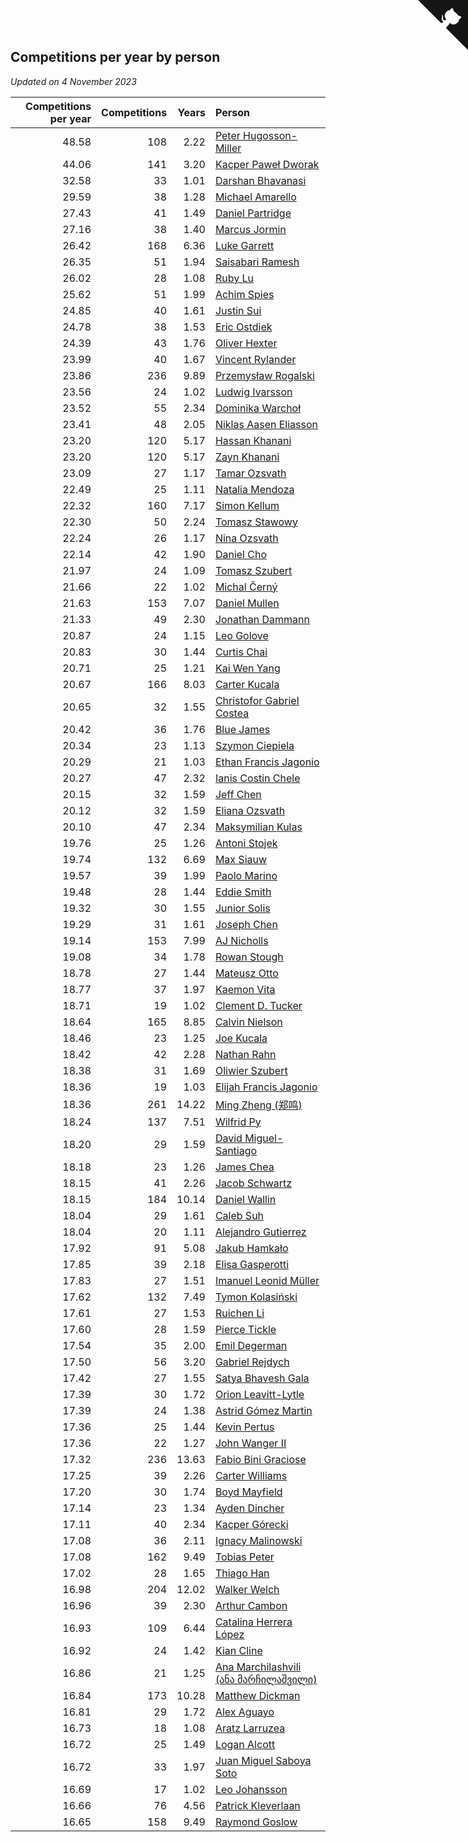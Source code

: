 ## Competitions per year by person

*Updated on  4 November 2023*

| Competitions per year | Competitions | Years | Person |
| ---: | ---: | ---: | :--- |
| 48.58 | 108 | 2.22 | [Peter Hugosson-Miller](https://www.worldcubeassociation.org/persons/2021HUGO01) |
| 44.06 | 141 | 3.20 | [Kacper Paweł Dworak](https://www.worldcubeassociation.org/persons/2020DWOR01) |
| 32.58 | 33 | 1.01 | [Darshan Bhavanasi](https://www.worldcubeassociation.org/persons/2022BHAV01) |
| 29.59 | 38 | 1.28 | [Michael Amarello](https://www.worldcubeassociation.org/persons/2022AMAR09) |
| 27.43 | 41 | 1.49 | [Daniel Partridge](https://www.worldcubeassociation.org/persons/2022PART02) |
| 27.16 | 38 | 1.40 | [Marcus Jormin](https://www.worldcubeassociation.org/persons/2022JORM01) |
| 26.42 | 168 | 6.36 | [Luke Garrett](https://www.worldcubeassociation.org/persons/2017GARR05) |
| 26.35 | 51 | 1.94 | [Saisabari Ramesh](https://www.worldcubeassociation.org/persons/2021RAME01) |
| 26.02 | 28 | 1.08 | [Ruby Lu](https://www.worldcubeassociation.org/persons/2022LURU01) |
| 25.62 | 51 | 1.99 | [Achim Spies](https://www.worldcubeassociation.org/persons/2021SPIE01) |
| 24.85 | 40 | 1.61 | [Justin Sui](https://www.worldcubeassociation.org/persons/2022SUIJ01) |
| 24.78 | 38 | 1.53 | [Eric Ostdiek](https://www.worldcubeassociation.org/persons/2022OSTD01) |
| 24.39 | 43 | 1.76 | [Oliver Hexter](https://www.worldcubeassociation.org/persons/2022HEXT01) |
| 23.99 | 40 | 1.67 | [Vincent Rylander](https://www.worldcubeassociation.org/persons/2022RYLA01) |
| 23.86 | 236 | 9.89 | [Przemysław Rogalski](https://www.worldcubeassociation.org/persons/2013ROGA02) |
| 23.56 | 24 | 1.02 | [Ludwig Ivarsson](https://www.worldcubeassociation.org/persons/2022IVAR01) |
| 23.52 | 55 | 2.34 | [Dominika Warchoł](https://www.worldcubeassociation.org/persons/2021WARC01) |
| 23.41 | 48 | 2.05 | [Niklas Aasen Eliasson](https://www.worldcubeassociation.org/persons/2021ELIA01) |
| 23.20 | 120 | 5.17 | [Hassan Khanani](https://www.worldcubeassociation.org/persons/2018KHAN26) |
| 23.20 | 120 | 5.17 | [Zayn Khanani](https://www.worldcubeassociation.org/persons/2018KHAN28) |
| 23.09 | 27 | 1.17 | [Tamar Ozsvath](https://www.worldcubeassociation.org/persons/2022OZSV04) |
| 22.49 | 25 | 1.11 | [Natalia Mendoza](https://www.worldcubeassociation.org/persons/2022MEND24) |
| 22.32 | 160 | 7.17 | [Simon Kellum](https://www.worldcubeassociation.org/persons/2016KELL12) |
| 22.30 | 50 | 2.24 | [Tomasz Stawowy](https://www.worldcubeassociation.org/persons/2021STAW01) |
| 22.24 | 26 | 1.17 | [Nina Ozsvath](https://www.worldcubeassociation.org/persons/2022OZSV03) |
| 22.14 | 42 | 1.90 | [Daniel Cho](https://www.worldcubeassociation.org/persons/2021CHOD01) |
| 21.97 | 24 | 1.09 | [Tomasz Szubert](https://www.worldcubeassociation.org/persons/2022SZUB02) |
| 21.66 | 22 | 1.02 | [Michal Černý](https://www.worldcubeassociation.org/persons/2022CERN03) |
| 21.63 | 153 | 7.07 | [Daniel Mullen](https://www.worldcubeassociation.org/persons/2016MULL04) |
| 21.33 | 49 | 2.30 | [Jonathan Dammann](https://www.worldcubeassociation.org/persons/2021DAMM01) |
| 20.87 | 24 | 1.15 | [Leo Golove](https://www.worldcubeassociation.org/persons/2022GOLO02) |
| 20.83 | 30 | 1.44 | [Curtis Chai](https://www.worldcubeassociation.org/persons/2022CHAI02) |
| 20.71 | 25 | 1.21 | [Kai Wen Yang](https://www.worldcubeassociation.org/persons/2022YANG19) |
| 20.67 | 166 | 8.03 | [Carter Kucala](https://www.worldcubeassociation.org/persons/2015KUCA01) |
| 20.65 | 32 | 1.55 | [Christofor Gabriel Costea](https://www.worldcubeassociation.org/persons/2022COST03) |
| 20.42 | 36 | 1.76 | [Blue James](https://www.worldcubeassociation.org/persons/2022JAME01) |
| 20.34 | 23 | 1.13 | [Szymon Ciepiela](https://www.worldcubeassociation.org/persons/2022CIEP01) |
| 20.29 | 21 | 1.03 | [Ethan Francis Jagonio](https://www.worldcubeassociation.org/persons/2022JAGO03) |
| 20.27 | 47 | 2.32 | [Ianis Costin Chele](https://www.worldcubeassociation.org/persons/2021CHEL01) |
| 20.15 | 32 | 1.59 | [Jeff Chen](https://www.worldcubeassociation.org/persons/2022CHEN19) |
| 20.12 | 32 | 1.59 | [Eliana Ozsvath](https://www.worldcubeassociation.org/persons/2022OZSV01) |
| 20.10 | 47 | 2.34 | [Maksymilian Kulas](https://www.worldcubeassociation.org/persons/2021KULA02) |
| 19.76 | 25 | 1.26 | [Antoni Stojek](https://www.worldcubeassociation.org/persons/2022STOJ03) |
| 19.74 | 132 | 6.69 | [Max Siauw](https://www.worldcubeassociation.org/persons/2017SIAU02) |
| 19.57 | 39 | 1.99 | [Paolo Marino](https://www.worldcubeassociation.org/persons/2021MARI04) |
| 19.48 | 28 | 1.44 | [Eddie Smith](https://www.worldcubeassociation.org/persons/2022SMIT20) |
| 19.32 | 30 | 1.55 | [Junior Solis](https://www.worldcubeassociation.org/persons/2022SOLI03) |
| 19.29 | 31 | 1.61 | [Joseph Chen](https://www.worldcubeassociation.org/persons/2022CHEN16) |
| 19.14 | 153 | 7.99 | [AJ Nicholls](https://www.worldcubeassociation.org/persons/2015NICH04) |
| 19.08 | 34 | 1.78 | [Rowan Stough](https://www.worldcubeassociation.org/persons/2022STOU01) |
| 18.78 | 27 | 1.44 | [Mateusz Otto](https://www.worldcubeassociation.org/persons/2022OTTO01) |
| 18.77 | 37 | 1.97 | [Kaemon Vita](https://www.worldcubeassociation.org/persons/2021VITA01) |
| 18.71 | 19 | 1.02 | [Clement D. Tucker](https://www.worldcubeassociation.org/persons/2022TUCK09) |
| 18.64 | 165 | 8.85 | [Calvin Nielson](https://www.worldcubeassociation.org/persons/2014NIEL03) |
| 18.46 | 23 | 1.25 | [Joe Kucala](https://www.worldcubeassociation.org/persons/2022KUCA01) |
| 18.42 | 42 | 2.28 | [Nathan Rahn](https://www.worldcubeassociation.org/persons/2021RAHN01) |
| 18.38 | 31 | 1.69 | [Oliwier Szubert](https://www.worldcubeassociation.org/persons/2022SZUB01) |
| 18.36 | 19 | 1.03 | [Elijah Francis Jagonio](https://www.worldcubeassociation.org/persons/2022JAGO02) |
| 18.36 | 261 | 14.22 | [Ming Zheng (郑鸣)](https://www.worldcubeassociation.org/persons/2009ZHEN11) |
| 18.24 | 137 | 7.51 | [Wilfrid Py](https://www.worldcubeassociation.org/persons/2016PYWI01) |
| 18.20 | 29 | 1.59 | [David Miguel-Santiago](https://www.worldcubeassociation.org/persons/2022MIGU02) |
| 18.18 | 23 | 1.26 | [James Chea](https://www.worldcubeassociation.org/persons/2022CHEA05) |
| 18.15 | 41 | 2.26 | [Jacob Schwartz](https://www.worldcubeassociation.org/persons/2021SCHW01) |
| 18.15 | 184 | 10.14 | [Daniel Wallin](https://www.worldcubeassociation.org/persons/2013WALL03) |
| 18.04 | 29 | 1.61 | [Caleb Suh](https://www.worldcubeassociation.org/persons/2022SUHC01) |
| 18.04 | 20 | 1.11 | [Alejandro Gutierrez](https://www.worldcubeassociation.org/persons/2022GUTI09) |
| 17.92 | 91 | 5.08 | [Jakub Hamkało](https://www.worldcubeassociation.org/persons/2018HAMK01) |
| 17.85 | 39 | 2.18 | [Elisa Gasperotti](https://www.worldcubeassociation.org/persons/2021GASP01) |
| 17.83 | 27 | 1.51 | [Imanuel Leonid Müller](https://www.worldcubeassociation.org/persons/2022MULL02) |
| 17.62 | 132 | 7.49 | [Tymon Kolasiński](https://www.worldcubeassociation.org/persons/2016KOLA02) |
| 17.61 | 27 | 1.53 | [Ruichen Li](https://www.worldcubeassociation.org/persons/2022LIRU02) |
| 17.60 | 28 | 1.59 | [Pierce Tickle](https://www.worldcubeassociation.org/persons/2022TICK01) |
| 17.54 | 35 | 2.00 | [Emil Degerman](https://www.worldcubeassociation.org/persons/2021DEGE01) |
| 17.50 | 56 | 3.20 | [Gabriel Rejdych](https://www.worldcubeassociation.org/persons/2020REJD01) |
| 17.42 | 27 | 1.55 | [Satya Bhavesh Gala](https://www.worldcubeassociation.org/persons/2022GALA03) |
| 17.39 | 30 | 1.72 | [Orion Leavitt-Lytle](https://www.worldcubeassociation.org/persons/2022LEAV01) |
| 17.39 | 24 | 1.38 | [Astrid Gómez Martin](https://www.worldcubeassociation.org/persons/2022MART26) |
| 17.36 | 25 | 1.44 | [Kevin Pertus](https://www.worldcubeassociation.org/persons/2022PERT01) |
| 17.36 | 22 | 1.27 | [John Wanger II](https://www.worldcubeassociation.org/persons/2022WANG39) |
| 17.32 | 236 | 13.63 | [Fabio Bini Graciose](https://www.worldcubeassociation.org/persons/2010GRAC02) |
| 17.25 | 39 | 2.26 | [Carter Williams](https://www.worldcubeassociation.org/persons/2021WILL06) |
| 17.20 | 30 | 1.74 | [Boyd Mayfield](https://www.worldcubeassociation.org/persons/2022MAYF01) |
| 17.14 | 23 | 1.34 | [Ayden Dincher](https://www.worldcubeassociation.org/persons/2022DINC01) |
| 17.11 | 40 | 2.34 | [Kacper Górecki](https://www.worldcubeassociation.org/persons/2021GORE01) |
| 17.08 | 36 | 2.11 | [Ignacy Malinowski](https://www.worldcubeassociation.org/persons/2021MALI02) |
| 17.08 | 162 | 9.49 | [Tobias Peter](https://www.worldcubeassociation.org/persons/2014PETE03) |
| 17.02 | 28 | 1.65 | [Thiago Han](https://www.worldcubeassociation.org/persons/2022HANT01) |
| 16.98 | 204 | 12.02 | [Walker Welch](https://www.worldcubeassociation.org/persons/2011WELC01) |
| 16.96 | 39 | 2.30 | [Arthur Cambon](https://www.worldcubeassociation.org/persons/2021CAMB01) |
| 16.93 | 109 | 6.44 | [Catalina Herrera López](https://www.worldcubeassociation.org/persons/2017LOPE31) |
| 16.92 | 24 | 1.42 | [Kian Cline](https://www.worldcubeassociation.org/persons/2022CLIN01) |
| 16.86 | 21 | 1.25 | [Ana Marchilashvili (ანა მარჩილაშვილი)](https://www.worldcubeassociation.org/persons/2022MARC10) |
| 16.84 | 173 | 10.28 | [Matthew Dickman](https://www.worldcubeassociation.org/persons/2013DICK01) |
| 16.81 | 29 | 1.72 | [Alex Aguayo](https://www.worldcubeassociation.org/persons/2022AGUA01) |
| 16.73 | 18 | 1.08 | [Aratz Larruzea](https://www.worldcubeassociation.org/persons/2022LARR02) |
| 16.72 | 25 | 1.49 | [Logan Alcott](https://www.worldcubeassociation.org/persons/2022ALCO02) |
| 16.72 | 33 | 1.97 | [Juan Miguel Saboya Soto](https://www.worldcubeassociation.org/persons/2021SOTO01) |
| 16.69 | 17 | 1.02 | [Leo Johansson](https://www.worldcubeassociation.org/persons/2022JOHA08) |
| 16.66 | 76 | 4.56 | [Patrick Kleverlaan](https://www.worldcubeassociation.org/persons/2019KLEV01) |
| 16.65 | 158 | 9.49 | [Raymond Goslow](https://www.worldcubeassociation.org/persons/2014GOSL01) |


<a href="https://github.com/jonatanklosko/wca_statistics" class="github-corner" aria-label="View source on Github"><svg width="80" height="80" viewBox="0 0 250 250" style="fill:#151513; color:#fff; position: absolute; top: 0; border: 0; right: 0;" aria-hidden="true"><path d="M0,0 L115,115 L130,115 L142,142 L250,250 L250,0 Z"></path><path d="M128.3,109.0 C113.8,99.7 119.0,89.6 119.0,89.6 C122.0,82.7 120.5,78.6 120.5,78.6 C119.2,72.0 123.4,76.3 123.4,76.3 C127.3,80.9 125.5,87.3 125.5,87.3 C122.9,97.6 130.6,101.9 134.4,103.2" fill="currentColor" style="transform-origin: 130px 106px;" class="octo-arm"></path><path d="M115.0,115.0 C114.9,115.1 118.7,116.5 119.8,115.4 L133.7,101.6 C136.9,99.2 139.9,98.4 142.2,98.6 C133.8,88.0 127.5,74.4 143.8,58.0 C148.5,53.4 154.0,51.2 159.7,51.0 C160.3,49.4 163.2,43.6 171.4,40.1 C171.4,40.1 176.1,42.5 178.8,56.2 C183.1,58.6 187.2,61.8 190.9,65.4 C194.5,69.0 197.7,73.2 200.1,77.6 C213.8,80.2 216.3,84.9 216.3,84.9 C212.7,93.1 206.9,96.0 205.4,96.6 C205.1,102.4 203.0,107.8 198.3,112.5 C181.9,128.9 168.3,122.5 157.7,114.1 C157.9,116.9 156.7,120.9 152.7,124.9 L141.0,136.5 C139.8,137.7 141.6,141.9 141.8,141.8 Z" fill="currentColor" class="octo-body"></path></svg></a><style>.github-corner:hover .octo-arm{animation:octocat-wave 560ms ease-in-out}@keyframes octocat-wave{0%,100%{transform:rotate(0)}20%,60%{transform:rotate(-25deg)}40%,80%{transform:rotate(10deg)}}@media (max-width:500px){.github-corner:hover .octo-arm{animation:none}.github-corner .octo-arm{animation:octocat-wave 560ms ease-in-out}}</style>
